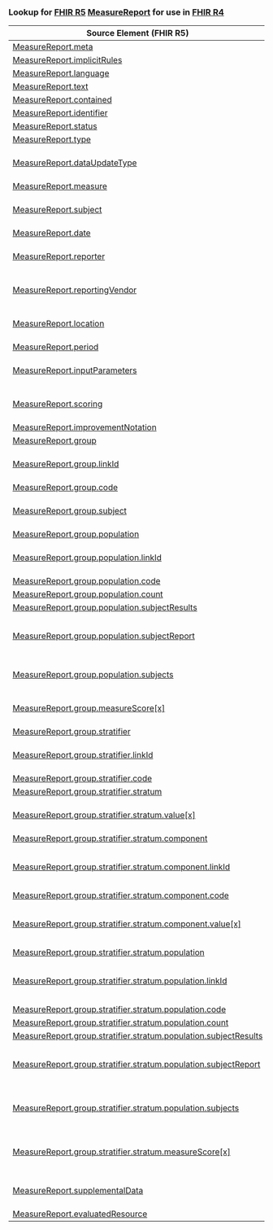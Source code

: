 ### Lookup for [FHIR R5](https://hl7.org/fhir/R5/) [MeasureReport](https://hl7.org/fhir/R5/MeasureReport.html) for use in [FHIR R4](https://hl7.org/fhir/R4/)

| Source Element (FHIR R5) | Usage | Target |
| -------------- | ----- | ------ |
| [MeasureReport.meta](https://hl7.org/fhir/R5/MeasureReport.html#resource) | `UseElementSameName` | [MeasureReport.meta](https://hl7.org/fhir/R4/MeasureReport.html#resource) |
| [MeasureReport.implicitRules](https://hl7.org/fhir/R5/MeasureReport.html#resource) | `UseElementSameName` | [MeasureReport.implicitRules](https://hl7.org/fhir/R4/MeasureReport.html#resource) |
| [MeasureReport.language](https://hl7.org/fhir/R5/MeasureReport.html#resource) | `UseElementSameName` | [MeasureReport.language](https://hl7.org/fhir/R4/MeasureReport.html#resource) |
| [MeasureReport.text](https://hl7.org/fhir/R5/MeasureReport.html#resource) | `UseElementSameName` | [MeasureReport.text](https://hl7.org/fhir/R4/MeasureReport.html#resource) |
| [MeasureReport.contained](https://hl7.org/fhir/R5/MeasureReport.html#resource) | `UseElementSameName` | [MeasureReport.contained](https://hl7.org/fhir/R4/MeasureReport.html#resource) |
| [MeasureReport.identifier](https://hl7.org/fhir/R5/MeasureReport.html#resource) | `UseElementSameName` | [MeasureReport.identifier](https://hl7.org/fhir/R4/MeasureReport.html#resource) |
| [MeasureReport.status](https://hl7.org/fhir/R5/MeasureReport.html#resource) | `UseElementSameName` | [MeasureReport.status](https://hl7.org/fhir/R4/MeasureReport.html#resource) |
| [MeasureReport.type](https://hl7.org/fhir/R5/MeasureReport.html#resource) | `UseElementSameName` | [MeasureReport.type](https://hl7.org/fhir/R4/MeasureReport.html#resource) |
| [MeasureReport.dataUpdateType](https://hl7.org/fhir/R5/MeasureReport.html#resource) | `UseExtension` | [http://hl7.org/fhir/5.0/StructureDefinition/extension-MeasureReport.dataUpdateType](StructureDefinition-ext-R5-MeasureReport.dataUpdateType.html) |
| [MeasureReport.measure](https://hl7.org/fhir/R5/MeasureReport.html#resource) | `UseElementSameName` | [MeasureReport.measure](https://hl7.org/fhir/R4/MeasureReport.html#resource) |
| [MeasureReport.subject](https://hl7.org/fhir/R5/MeasureReport.html#resource) | `UseExtension` | [http://hl7.org/fhir/5.0/StructureDefinition/extension-MeasureReport.subject](StructureDefinition-ext-R5-MeasureReport.subject.html) |
| [MeasureReport.date](https://hl7.org/fhir/R5/MeasureReport.html#resource) | `UseElementSameName` | [MeasureReport.date](https://hl7.org/fhir/R4/MeasureReport.html#resource) |
| [MeasureReport.reporter](https://hl7.org/fhir/R5/MeasureReport.html#resource) | `UseExtension` | [http://hl7.org/fhir/5.0/StructureDefinition/extension-MeasureReport.reporter](StructureDefinition-ext-R5-MeasureReport.reporter.html) |
| [MeasureReport.reportingVendor](https://hl7.org/fhir/R5/MeasureReport.html#resource) | `UseExtension` | [http://hl7.org/fhir/5.0/StructureDefinition/extension-MeasureReport.reportingVendor](StructureDefinition-ext-R5-MeasureReport.reportingVendor.html) |
| [MeasureReport.location](https://hl7.org/fhir/R5/MeasureReport.html#resource) | `UseExtension` | [http://hl7.org/fhir/5.0/StructureDefinition/extension-MeasureReport.location](StructureDefinition-ext-R5-MeasureReport.location.html) |
| [MeasureReport.period](https://hl7.org/fhir/R5/MeasureReport.html#resource) | `UseElementSameName` | [MeasureReport.period](https://hl7.org/fhir/R4/MeasureReport.html#resource) |
| [MeasureReport.inputParameters](https://hl7.org/fhir/R5/MeasureReport.html#resource) | `UseExtension` | [http://hl7.org/fhir/5.0/StructureDefinition/extension-MeasureReport.inputParameters](StructureDefinition-ext-R5-MeasureReport.inputParameters.html) |
| [MeasureReport.scoring](https://hl7.org/fhir/R5/MeasureReport.html#resource) | `UseExtension` | [http://hl7.org/fhir/5.0/StructureDefinition/extension-MeasureReport.scoring](StructureDefinition-ext-R5-MeasureReport.scoring.html) |
| [MeasureReport.improvementNotation](https://hl7.org/fhir/R5/MeasureReport.html#resource) | `UseElementSameName` | [MeasureReport.improvementNotation](https://hl7.org/fhir/R4/MeasureReport.html#resource) |
| [MeasureReport.group](https://hl7.org/fhir/R5/MeasureReport.html#resource) | `UseElementSameName` | [MeasureReport.group](https://hl7.org/fhir/R4/MeasureReport.html#resource) |
| [MeasureReport.group.linkId](https://hl7.org/fhir/R5/MeasureReport.html#resource) | `UseExtension` | [http://hl7.org/fhir/5.0/StructureDefinition/extension-MeasureReport.group.linkId](StructureDefinition-ext-R5-MeasureReport.gr.linkId.html) |
| [MeasureReport.group.code](https://hl7.org/fhir/R5/MeasureReport.html#resource) | `UseElementSameName` | [MeasureReport.group.code](https://hl7.org/fhir/R4/MeasureReport.html#resource) |
| [MeasureReport.group.subject](https://hl7.org/fhir/R5/MeasureReport.html#resource) | `UseExtension` | [http://hl7.org/fhir/5.0/StructureDefinition/extension-MeasureReport.group.subject](StructureDefinition-ext-R5-MeasureReport.gr.subject.html) |
| [MeasureReport.group.population](https://hl7.org/fhir/R5/MeasureReport.html#resource) | `UseElementSameName` | [MeasureReport.group.population](https://hl7.org/fhir/R4/MeasureReport.html#resource) |
| [MeasureReport.group.population.linkId](https://hl7.org/fhir/R5/MeasureReport.html#resource) | `UseExtension` | [http://hl7.org/fhir/5.0/StructureDefinition/extension-MeasureReport.group.population.linkId](StructureDefinition-ext-R5-MeasureReport.gr.po.linkId.html) |
| [MeasureReport.group.population.code](https://hl7.org/fhir/R5/MeasureReport.html#resource) | `UseElementSameName` | [MeasureReport.group.population.code](https://hl7.org/fhir/R4/MeasureReport.html#resource) |
| [MeasureReport.group.population.count](https://hl7.org/fhir/R5/MeasureReport.html#resource) | `UseElementSameName` | [MeasureReport.group.population.count](https://hl7.org/fhir/R4/MeasureReport.html#resource) |
| [MeasureReport.group.population.subjectResults](https://hl7.org/fhir/R5/MeasureReport.html#resource) | `UseElementSameName` | [MeasureReport.group.population.subjectResults](https://hl7.org/fhir/R4/MeasureReport.html#resource) |
| [MeasureReport.group.population.subjectReport](https://hl7.org/fhir/R5/MeasureReport.html#resource) | `UseExtension` | [http://hl7.org/fhir/5.0/StructureDefinition/extension-MeasureReport.group.population.subjectReport](StructureDefinition-ext-R5-MeasureReport.gr.po.subjectReport.html) |
| [MeasureReport.group.population.subjects](https://hl7.org/fhir/R5/MeasureReport.html#resource) | `UseExtension` | [http://hl7.org/fhir/5.0/StructureDefinition/extension-MeasureReport.group.population.subjects](StructureDefinition-ext-R5-MeasureReport.gr.po.subjects.html) |
| [MeasureReport.group.measureScore[x]](https://hl7.org/fhir/R5/MeasureReport.html#resource) | `UseExtension` | [http://hl7.org/fhir/5.0/StructureDefinition/extension-MeasureReport.group.measureScore](StructureDefinition-ext-R5-MeasureReport.gr.measureScore.html) |
| [MeasureReport.group.stratifier](https://hl7.org/fhir/R5/MeasureReport.html#resource) | `UseElementSameName` | [MeasureReport.group.stratifier](https://hl7.org/fhir/R4/MeasureReport.html#resource) |
| [MeasureReport.group.stratifier.linkId](https://hl7.org/fhir/R5/MeasureReport.html#resource) | `UseExtension` | [http://hl7.org/fhir/5.0/StructureDefinition/extension-MeasureReport.group.stratifier.linkId](StructureDefinition-ext-R5-MeasureReport.gr.st.linkId.html) |
| [MeasureReport.group.stratifier.code](https://hl7.org/fhir/R5/MeasureReport.html#resource) | `UseElementSameName` | [MeasureReport.group.stratifier.code](https://hl7.org/fhir/R4/MeasureReport.html#resource) |
| [MeasureReport.group.stratifier.stratum](https://hl7.org/fhir/R5/MeasureReport.html#resource) | `UseElementSameName` | [MeasureReport.group.stratifier.stratum](https://hl7.org/fhir/R4/MeasureReport.html#resource) |
| [MeasureReport.group.stratifier.stratum.value[x]](https://hl7.org/fhir/R5/MeasureReport.html#resource) | `UseExtension` | [http://hl7.org/fhir/5.0/StructureDefinition/extension-MeasureReport.group.stratifier.stratum.value](StructureDefinition-ext-R5-MeasureReport.gr.st.st.value.html) |
| [MeasureReport.group.stratifier.stratum.component](https://hl7.org/fhir/R5/MeasureReport.html#resource) | `UseElementSameName` | [MeasureReport.group.stratifier.stratum.component](https://hl7.org/fhir/R4/MeasureReport.html#resource) |
| [MeasureReport.group.stratifier.stratum.component.linkId](https://hl7.org/fhir/R5/MeasureReport.html#resource) | `UseExtension` | [http://hl7.org/fhir/5.0/StructureDefinition/extension-MeasureReport.group.stratifier.stratum.component.linkId](StructureDefinition-ext-R5-MeasureReport.gr.st.st.co.linkId.html) |
| [MeasureReport.group.stratifier.stratum.component.code](https://hl7.org/fhir/R5/MeasureReport.html#resource) | `UseElementSameName` | [MeasureReport.group.stratifier.stratum.component.code](https://hl7.org/fhir/R4/MeasureReport.html#resource) |
| [MeasureReport.group.stratifier.stratum.component.value[x]](https://hl7.org/fhir/R5/MeasureReport.html#resource) | `UseExtension` | [http://hl7.org/fhir/5.0/StructureDefinition/extension-MeasureReport.group.stratifier.stratum.component.value](StructureDefinition-ext-R5-MeasureReport.gr.st.st.co.value.html) |
| [MeasureReport.group.stratifier.stratum.population](https://hl7.org/fhir/R5/MeasureReport.html#resource) | `UseElementSameName` | [MeasureReport.group.stratifier.stratum.population](https://hl7.org/fhir/R4/MeasureReport.html#resource) |
| [MeasureReport.group.stratifier.stratum.population.linkId](https://hl7.org/fhir/R5/MeasureReport.html#resource) | `UseExtension` | [http://hl7.org/fhir/5.0/StructureDefinition/extension-MeasureReport.group.stratifier.stratum.population.linkId](StructureDefinition-ext-R5-MeasureReport.gr.st.st.po.linkId.html) |
| [MeasureReport.group.stratifier.stratum.population.code](https://hl7.org/fhir/R5/MeasureReport.html#resource) | `UseElementSameName` | [MeasureReport.group.stratifier.stratum.population.code](https://hl7.org/fhir/R4/MeasureReport.html#resource) |
| [MeasureReport.group.stratifier.stratum.population.count](https://hl7.org/fhir/R5/MeasureReport.html#resource) | `UseElementSameName` | [MeasureReport.group.stratifier.stratum.population.count](https://hl7.org/fhir/R4/MeasureReport.html#resource) |
| [MeasureReport.group.stratifier.stratum.population.subjectResults](https://hl7.org/fhir/R5/MeasureReport.html#resource) | `UseElementSameName` | [MeasureReport.group.stratifier.stratum.population.subjectResults](https://hl7.org/fhir/R4/MeasureReport.html#resource) |
| [MeasureReport.group.stratifier.stratum.population.subjectReport](https://hl7.org/fhir/R5/MeasureReport.html#resource) | `UseExtension` | [http://hl7.org/fhir/5.0/StructureDefinition/extension-MeasureReport.group.stratifier.stratum.population.subjectReport](StructureDefinition-ext-R5-MeasureReport.gr.st.st.po.subjectReport.html) |
| [MeasureReport.group.stratifier.stratum.population.subjects](https://hl7.org/fhir/R5/MeasureReport.html#resource) | `UseExtension` | [http://hl7.org/fhir/5.0/StructureDefinition/extension-MeasureReport.group.stratifier.stratum.population.subjects](StructureDefinition-ext-R5-MeasureReport.gr.st.st.po.subjects.html) |
| [MeasureReport.group.stratifier.stratum.measureScore[x]](https://hl7.org/fhir/R5/MeasureReport.html#resource) | `UseExtension` | [http://hl7.org/fhir/5.0/StructureDefinition/extension-MeasureReport.group.stratifier.stratum.measureScore](StructureDefinition-ext-R5-MeasureReport.gr.st.st.measureScore.html) |
| [MeasureReport.supplementalData](https://hl7.org/fhir/R5/MeasureReport.html#resource) | `UseExtension` | [http://hl7.org/fhir/5.0/StructureDefinition/extension-MeasureReport.supplementalData](StructureDefinition-ext-R5-MeasureReport.supplementalData.html) |
| [MeasureReport.evaluatedResource](https://hl7.org/fhir/R5/MeasureReport.html#resource) | `UseElementSameName` | [MeasureReport.evaluatedResource](https://hl7.org/fhir/R4/MeasureReport.html#resource) |
